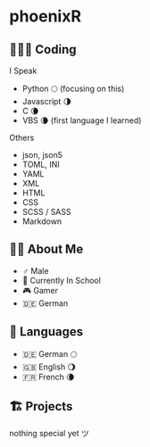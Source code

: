 phoenixR
========

🧑🏽‍💻 Coding
---------

I Speak
* Python 🌕 (focusing on this)
* Javascript 🌗
* C 🌘
* VBS 🌘 (first language I learned)

Others
* json, json5
* TOML, INI
* YAML
* XML
* HTML
* CSS
* SCSS / SASS
* Markdown


🙋🏽 About Me
-----------

* ♂️ Male
* 🎒 Currently In School
* 🎮 Gamer
* 🇩🇪 German


💬 Languages
------------

* 🇩🇪 German 🌕
* 🇬🇧 English 🌖
* 🇫🇷 French 🌘


## 🏗️ Projects

nothing special yet ツ
